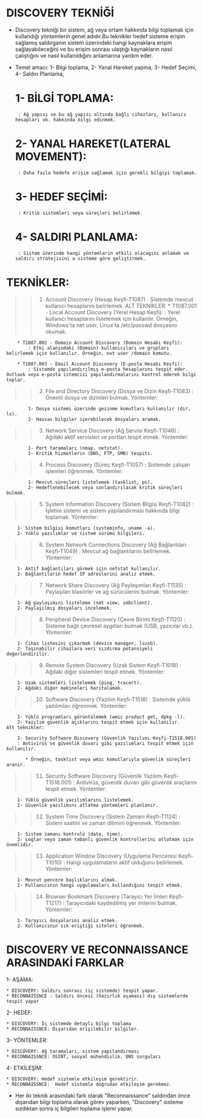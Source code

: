  # DISCOVERY TEKNİĞİ

 * Discovery tekniği bir sistem, ağ veya ortam hakkında bilgi toplamak için kullandığı yöntemlerin genel adıdır.Bu teknikler hedef sisteme erişim sağlamış    saldırganın sistem üzerindeki hangi kaynaklara erişim sağlayabileceğini ve bu erişim sonrası ulaştığı kaynakların nasıl çalıştığını ve nasıl kullanıldığını anlamarına yardım eder.

 * Temel amacı:
    1- Bilgi toplama,
    2- Yanal Hareket yapma,
    3- Hedef Seçimi,
    4- Saldırı Planlama,

    # 1- BİLGİ TOPLAMA:
        : Ağ yapısı ve bu ağ yapısı altında bağlı cihazları, kullanıcı hesapları vb. hakkında bilgi edinmek.
    
    # 2- YANAL HAREKET(LATERAL MOVEMENT):
        : Daha fazla hedefe erişim sağlamak için gerekli bilgiyi toplamak.
    
    # 3- HEDEF SEÇİMİ:
        : Kritik sistemleri veya süreçleri belirlemek.
    
    # 4- SALDIRI PLANLAMA:
        : Sistem üzerinde hangi yöntemlerin etkili olacagını anlamak ve saldırı stratejisini o sisteme göre geliştirmek.


# TEKNİKLER:
>> 1. Account Discovery (Hesap Keşfi-T1087)
    : Sistemde mevcut kullanıcı hesaplarını belirlemek.
    ALT TEKNİKLER:
        * T1087.001 - Local Account Discovery (Yerel Hesap Keşfi):
            : Yerel kullanıcı hesaplarını listelemek için kullanılır. Örneğin, Windows'ta net user, Linux'ta /etc/passwd dosyasını okumak.

        * T1087.002 - Domain Account Discovery (Domain Hesabı Keşfi):
            : Etki alanındaki (Domain) kullanıcıları ve grupları belirlemek için kullanılır. Örneğin, net user /domain komutu.

        * T1087.003 - Email Account Discovery (E-posta Hesabı Keşfi):
            : Sistemde yapılandırılmış e-posta hesaplarını tespit eder. Outlook veya e-posta istemcisi yapılandırmalarını kontrol ederek bilgi toplar.

>> 2. File and Directory Discovery (Dosya ve Dizin Keşfi-T1083)
    : Önemli dosya ve dizinleri bulmak.
        Yöntemler:

            1- Dosya sistemi üzerinde gezinme komutları kullanılır (dir, ls).
            2- Hassas bilgiler içerebilecek dosyaları aramak.

>> 3. Network Service Discovery (Ağ Servisi Keşfi-T1046)
    : Ağdaki aktif servisleri ve portları tespit etmek.
        Yöntemler:

            1- Port taramaları (nmap, netstat).
            2- Kritik hizmetlerin (DNS, FTP, SMB) tespiti.

>> 4. Process Discovery (Süreç Keşfi-T1057)
    : Sistemde çalışan işlemleri öğrenmek.
        Yöntemler:

            1- Mevcut süreçleri listelemek (tasklist, ps).
            2- Hedeflenebilecek veya sonlandırılacak kritik süreçleri bulmak.

>> 5. System Information Discovery (Sistem Bilgisi Keşfi-T1082)
    : İşletim sistemi ve sistem yapılandırması hakkında bilgi toplamak.
    Yöntemler:

        1- Sistem bilgisi komutları (systeminfo, uname -a).
        2- Yüklü yazılımlar ve sistem sürümü bilgileri.

>> 6. System Network Connections Discovery (Ağ Bağlantıları Keşfi-T1049)
    : Mevcut ağ bağlantılarını belirlemek.
    Yöntemler:

        1- Aktif bağlantıları görmek için netstat kullanılır.
        2- Bağlantıların hedef IP adreslerini analiz etmek.

>> 7. Network Share Discovery (Ağ Paylaşımları Keşfi-T1135)
    : Paylaşılan klasörler ve ağ sürücülerini bulmak.
    Yöntemler:

        1- Ağ paylaşımını listeleme (net view, smbclient).
        2- Paylaşılmış dosyaları incelemek.


>> 8. Peripheral Device Discovery (Çevre Birimi Keşfi-T1120)
    :  Sisteme bağlı çevresel aygıtları bulmak (USB, yazıcılar vb.).
    Yöntemler:
    
        1- Cihaz listesini çıkarmak (device manager, lsusb).
        2- Taşınabilir cihazlara veri sızdırma potansiyeli değerlendirilir.

>> 9. Remote System Discovery (Uzak Sistem Keşfi-T1018)
    : Ağdaki diğer sistemleri tespit etmek.
    Yöntemler:

        1- Uzak sistemleri listelemek (ping, tracert).
        2- Ağdaki diğer makineleri haritalamak.

>> 10. Software Discovery (Yazılım Keşfi-T1518)
    :  Sistemde yüklü yazılımları öğrenmek.
    Yöntemler:

        1- Yüklü programları görüntülemek (wmic product get, dpkg -l).
        2- Yazılım güvenlik açıklarını tespit etmek için kullanılır.
    Alt teknikler:

        1- Security Software Discovery (Güvenlik Yazılımı Keşfi-T1518.001)
        : Antivirüs ve güvenlik duvarı gibi yazılımları tespit etmek için kullanılır. 
           
           * Örneğin, tasklist veya wmic komutlarıyla güvenlik süreçleri aranır.

>> 11. Security Software Discovery (Güvenlik Yazılımı Keşfi-T1518.001)
    : Antivirüs, güvenlik duvarı gibi güvenlik araçlarını tespit etmek.
    Yöntemler:

        1- Yüklü güvenlik yazılımlarını listelemek.
        2- Güvenlik yazılımını atlatma yöntemleri planlanır.

>> 12. System Time Discovery (Sistem Zamanı Keşfi-T1124)
    : Sistem saatini ve zaman dilimini öğrenmek.
    Yöntemler:

        1- Sistem zamanı kontrolü (date, time).
        2- Loglar veya zaman tabanlı güvenlik kontrollerini atlatmak için önemlidir.

>> 13. Application Window Discovery (Uygulama Penceresi Keşfi-T1010)
    : Hangi uygulamaların aktif olduğunu belirlemek.
    Yöntemler:

        1- Mevcut pencere başlıklarını almak.
        2- Kullanıcının hangi uygulamaları kullandığını tespit etmek.

>> 14. Browser Bookmark Discovery (Tarayıcı Yer İmleri Keşfi-T1217)
    : Tarayıcıdaki kaydedilmiş yer imlerini bulmak.
    Yöntemler:

        1- Tarayıcı dosyalarını analiz etmek.
        2- Kullanıcının sık eriştiği siteleri öğrenmek.



# DISCOVERY VE RECONNAISSANCE ARASINDAKİ FARKLAR

1- AŞAMA:

    * DISCOVERY: Saldırı sonrası (iç sistemde) tespit yapar.
    * RECONNAISSNCE : Saldırı öncesi (hazırlık aşaması) dış sistemlerde tespit yapar

2- HEDEF: 

    * DISCOVERY: İç sistemde detaylı bilgi toplama
    * RECONNAISSNCE: Dışarıdan erişilebilir bilgiler.

3- YÖNTEMLER:
    
    * DISCOVERY: Ağ taramaları, sistem yapılandırması
    * RECONNAISSNCE: OSINT, sosyal mühendislik, DNS sorguları

4- ETKİLEŞİM:	

    * DISCOVERY: Hedef sistemle etkileşim gerektirir.
    * RECONNAISSNCE:  Hedef sistemle doğrudan etkileşim gerekmez.


- Her iki teknik arasındaki fark olarak "Reconnaissance" saldırıdan önce dışarıdan bilgi toplama olarak görev yaparken, "Discovery" sisteme sızdıktan sonra iç bilgileri toplama işlemi yapar. 